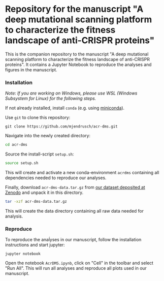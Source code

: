 # Repository for the manuscript "A deep mutational scanning platform to characterize the fitness landscape of anti-CRISPR proteins"

This is the companion repository to the manuscript "A deep mutational scanning platform to characterize the fitness landscape of anti-CRISPR proteins".
It contains a Jupyter Notebook to reproduce the analyses and figures in the manuscript.

### Installation

*Note: If you are working on Windows, please use WSL (Windows Subsystem for Linux) for the following steps.*

If not already installed, install `conda` (e.g. using [miniconda](https://docs.conda.io/en/latest/miniconda.html)).

Use `git` to clone this repository:

```
git clone https://github.com/mjendrusch/acr-dms.git
```

Navigate into the newly created directory:

```bash
cd acr-dms
```

Source the install-script `setup.sh`:

```bash
source setup.sh
```

This will create and activate a new conda-environment `acrdms` containing all dependencies needed to reproduce our analyses.


Finally, download `acr-dms-data.tar.gz` from [our dataset deposited at Zenodo](https://dx.doi.org/10.5281/zenodo.5221560) and unpack it in this directory.

```bash
tar -xzf acr-dms-data.tar.gz
```

This will create the data directory containing all raw data needed for analysis.

### Reproduce

To reproduce the anaĺyses in our manuscript, follow the installation instructions and start jupyter:

```
jupyter notebook
```

Open the notebook `AcrDMS.ipynb`, click on "Cell" in the toolbar and select "Run All".
This will run all analyses and reproduce all plots used in our manuscript.

